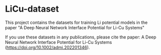 # LiCu-dataset

This project contains the datasets for training Li potential models in the paper "A Deep Neural Network Interface Potential for Li-Cu Systems"

If you use these datasets in any publications, please cite the paper: A Deep Neural Network Interface Potential for Li-Cu Systems (https://doi.org/10.1002/admi.202201346).
